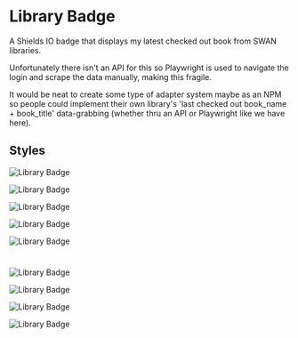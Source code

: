 # Library Badge

A Shields IO badge that displays my latest checked out book from SWAN libraries. 

Unfortunately there isn't an API for this so Playwright is used to navigate the login and scrape the data manually, making this fragile.

It would be neat to create some type of adapter system maybe as an NPM so people could implement their own library's 'last checked out book_name + book_title' data-grabbing (whether thru an API or Playwright like we have here).


## Styles

![Library Badge](https://img.shields.io/endpoint?url=https://library.ashhill.dev/api/library-badge&style=flat&logo=gitbook&logoColor=00BFFF)

![Library Badge](https://img.shields.io/endpoint?url=https://library.ashhill.dev/api/library-badge&style=flat-square&logo=gitbook&logoColor=00BFFF)

![Library Badge](https://img.shields.io/endpoint?url=https://library.ashhill.dev/api/library-badge&style=plastic&logo=gitbook&logoColor=00BFFF)

![Library Badge](https://img.shields.io/endpoint?url=https://library.ashhill.dev/api/library-badge&style=for-the-badge&logo=gitbook&logoColor=00BFFF)

![Library Badge](https://img.shields.io/endpoint?url=https://library.ashhill.dev/api/library-badge&style=social&logo=gitbook&logoColor=00BFFF)

#

![Library Badge](https://img.shields.io/endpoint?url=https://library.ashhill.dev/api/library-badge&style=flat&logo=gitbook&logoColor=ffc5e4)

![Library Badge](https://img.shields.io/endpoint?url=https://library.ashhill.dev/api/library-badge&style=flat&logo=gitbook&logoColor=F3E5AB)

![Library Badge](https://img.shields.io/endpoint?url=https://library.ashhill.dev/api/library-badge&style=flat&logo=gitbook&logoColor=98FB98)

![Library Badge](https://img.shields.io/endpoint?url=https://library.ashhill.dev/api/library-badge&style=flat&logo=gitbook&logoColor=E6E6FA)

